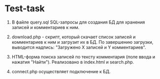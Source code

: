 # Test-task
1. В файле query.sql SQL-запросы для создания БД для хранения записей и комментариев к ним. 
 
2. download.php - скрипт, который скачает список записей и комментариев к ним и загрузит их в БД. По завершению загрузки, выводится надпись: "Загружено Х записей и Y комментариев".
 
3. HTML-форма поиска записей по тексту комментария (поле ввода и нажатия "Найти"). Реализовано в index.html и searсh.php.

4. connect.php осуществляет подключение к БД.
